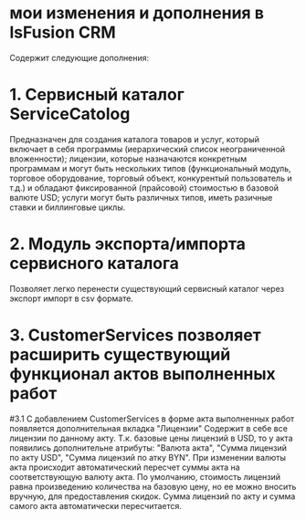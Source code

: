 # мои изменения и дополнения в lsFusion CRM
Содержит следующие дополнения:
# 1. Сервисный каталог ServiceCatolog
Предназначен для создания каталога товаров и услуг, который включает в себя программы (иерархический список 
неограниченной вложенности); лицензии, которые назначаются конкретным программам и могут быть нескольких типов 
(функциональный модуль, торговое оборудование, торговый объект, конкурентый пользователь и т.д.) и обладают 
фиксированной (прайсовой) стоимостью в базовой валюте USD; услуги могут быть различных типов, иметь разичные ставки
и биллинговые циклы.
# 2. Модуль экспорта/импорта сервисного каталога
Позволяет легко перенести существующий сервисный каталог через экспорт импорт в csv формате.
# 3. CustomerServices позволяет расширить существующий функционал актов выполненных работ
#3.1 С добавлением CustomerServices в форме акта выполненных работ появляется дополнительная вкладка "Лицензии"
Содержит в себе все лицензии по данному акту.
Т.к. базовые цены лицензий в USD, то у акта появились дополнительне атрибуты: 
"Валюта акта",
"Сумма лицензий по акту USD",
"Сумма лицензий по атку BYN".
При изменении валюты акта происходит автоматический пересчет суммы акта на соответствующую валюту акта.
По умолчанию, стоимость лицензий равна произведению количества на базовую цену, но ее можно вносить вручную, для 
предоставления скидок. Сумма лицензий по акту и сумма самого акта автоматически пересчитается.
